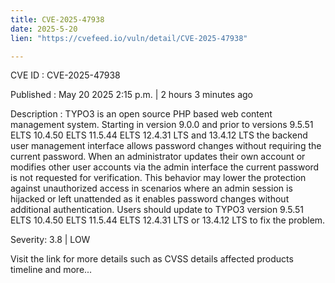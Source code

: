 ```yaml
---
title: CVE-2025-47938
date: 2025-5-20
lien: "https://cvefeed.io/vuln/detail/CVE-2025-47938"

---
```


CVE ID : CVE-2025-47938

Published :  May 20
2025
2:15 p.m. | 2 hours
3 minutes ago

Description : TYPO3 is an open source
PHP based web content management system. Starting in version 9.0.0 and prior to versions 9.5.51 ELTS
10.4.50 ELTS
11.5.44 ELTS
12.4.31 LTS
and 13.4.12 LTS
the backend user management interface allows password changes without requiring the current password. When an administrator updates their own account or modifies other user accounts via the admin interface
the current password is not requested for verification. This behavior may lower the protection against unauthorized access in scenarios where an admin session is hijacked or left unattended
as it enables password changes without additional authentication. Users should update to TYPO3 version 9.5.51 ELTS
10.4.50 ELTS
11.5.44 ELTS
12.4.31 LTS
or 13.4.12 LTS to fix the problem.

Severity: 3.8 | LOW

Visit the link for more details
such as CVSS details
affected products
timeline
and more...
